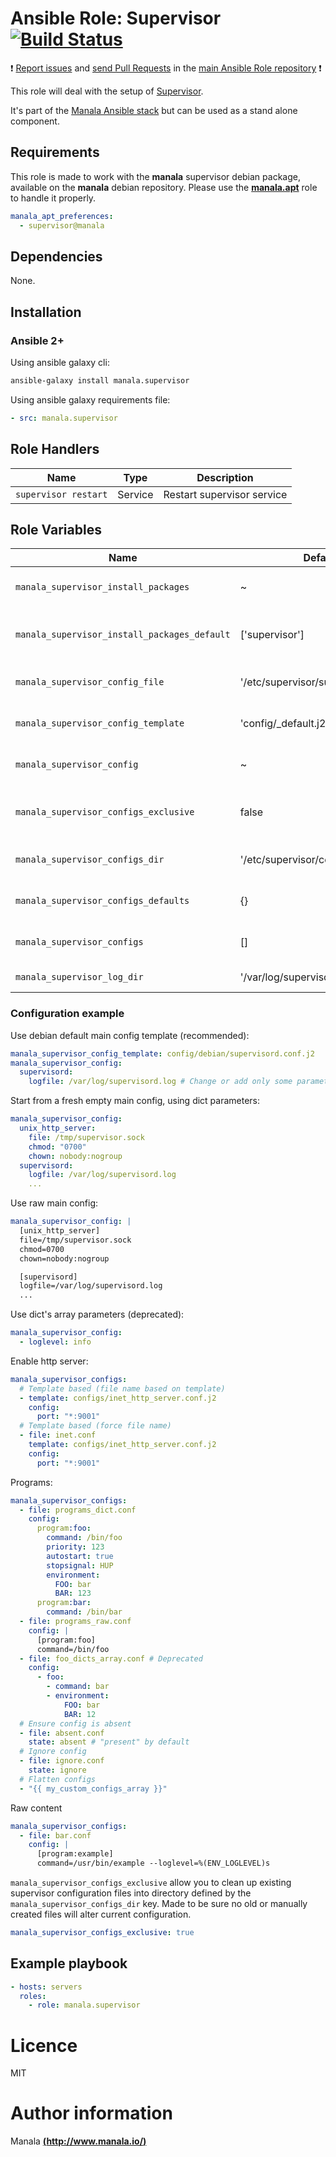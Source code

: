 # Ansible Role: Supervisor [![Build Status](https://travis-ci.org/manala/ansible-role-supervisor.svg?branch=master)](https://travis-ci.org/manala/ansible-role-supervisor)

:exclamation: [Report issues](https://github.com/manala/ansible-roles/issues) and [send Pull Requests](https://github.com/manala/ansible-roles/pulls) in the [main Ansible Role repository](https://github.com/manala/ansible-roles) :exclamation:

This role will deal with the setup of [Supervisor](http://supervisord.org/).

It's part of the [Manala Ansible stack](http://www.manala.io) but can be used as a stand alone component.

## Requirements

This role is made to work with the __manala__ supervisor debian package, available on the __manala__ debian repository. Please use the [**manala.apt**](https://galaxy.ansible.com/manala/apt/) role to handle it properly.

```yaml
manala_apt_preferences:
  - supervisor@manala
```

## Dependencies

None.

## Installation

### Ansible 2+

Using ansible galaxy cli:

```bash
ansible-galaxy install manala.supervisor
```

Using ansible galaxy requirements file:

```yaml
- src: manala.supervisor
```

## Role Handlers

| Name                 | Type    | Description                |
| -------------------- | ------- | -------------------------- |
| `supervisor restart` | Service | Restart supervisor service |

## Role Variables

| Name                                         | Default                            | Type         | Description                                           |
| -------------------------------------------- | ---------------------------------- | ------------ | ----------------------------------------------------- |
| `manala_supervisor_install_packages`         | ~                                  | Array        | Dependency packages to install                        |
| `manala_supervisor_install_packages_default` | ['supervisor']                     | Array        | Default dependency packages to install                |
| `manala_supervisor_config_file`              | '/etc/supervisor/supervisord.conf' | String       | Main configuration file path                          |
| `manala_supervisor_config_template`          | 'config/_default.j2'               | String       | Main configuration template path                      |
| `manala_supervisor_config`                   | ~                                  | Array/String | Main configuration directives                         |
| `manala_supervisor_configs_exclusive`        | false                              | Boolean      | Exclusion of existing files additional configurations |
| `manala_supervisor_configs_dir`              | '/etc/supervisor/conf.d'           | String       | Additional configurations directory path              |
| `manala_supervisor_configs_defaults`         | {}                                 | Array        | Additional configurations defaults                    |
| `manala_supervisor_configs`                  | []                                 | Array        | Additional configurations directives                  |
| `manala_supervisor_log_dir`                  | '/var/log/supervisor'              | String       | Log directory path                                    |

### Configuration example

Use debian default main config template (recommended):
```yaml
manala_supervisor_config_template: config/debian/supervisord.conf.j2
manala_supervisor_config:
  supervisord:
    logfile: /var/log/supervisord.log # Change or add only some parameters
```

Start from a fresh empty main config, using dict parameters:
```yaml
manala_supervisor_config:
  unix_http_server:
    file: /tmp/supervisor.sock
    chmod: "0700"
    chown: nobody:nogroup
  supervisord:
    logfile: /var/log/supervisord.log
    ...
```

Use raw main config:
```yaml
manala_supervisor_config: |
  [unix_http_server]
  file=/tmp/supervisor.sock
  chmod=0700
  chown=nobody:nogroup

  [supervisord]
  logfile=/var/log/supervisord.log
  ...
```

Use dict's array parameters (deprecated):
```yaml
manala_supervisor_config:
  - loglevel: info
```

Enable http server:
```yaml
manala_supervisor_configs:
  # Template based (file name based on template)
  - template: configs/inet_http_server.conf.j2
    config:
      port: "*:9001"
  # Template based (force file name)
  - file: inet.conf
    template: configs/inet_http_server.conf.j2
    config:
      port: "*:9001"      
```

Programs:
```yaml
manala_supervisor_configs:
  - file: programs_dict.conf
    config:
      program:foo:
        command: /bin/foo
        priority: 123
        autostart: true
        stopsignal: HUP
        environment:
          FOO: bar
          BAR: 123
      program:bar:
        command: /bin/bar
  - file: programs_raw.conf
    config: |
      [program:foo]
      command=/bin/foo
  - file: foo_dicts_array.conf # Deprecated
    config:
      - foo:
        - command: bar
        - environment:
            FOO: bar
            BAR: 12
  # Ensure config is absent
  - file: absent.conf
    state: absent # "present" by default
  # Ignore config
  - file: ignore.conf
    state: ignore
  # Flatten configs
  - "{{ my_custom_configs_array }}"
```

Raw content

```yaml
manala_supervisor_configs:
  - file: bar.conf
    config: |
      [program:example]
      command=/usr/bin/example --loglevel=%(ENV_LOGLEVEL)s
```

`manala_supervisor_configs_exclusive` allow you to clean up existing supervisor configuration files into directory defined by the `manala_supervisor_configs_dir` key. Made to be sure no old or manually created files will alter current configuration.

```yaml
manala_supervisor_configs_exclusive: true
```

## Example playbook

```yaml
- hosts: servers
  roles:
    - role: manala.supervisor
```

# Licence

MIT

# Author information

Manala [**(http://www.manala.io/)**](http://www.manala.io)
